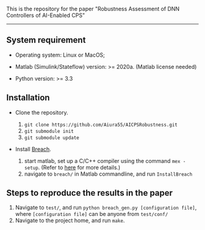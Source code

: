 This is the repository for the paper "Robustness Assessment of DNN Controllers of AI-Enabled CPS"

***

## System requirement

- Operating system: Linux or MacOS;

- Matlab (Simulink/Stateflow) version: >= 2020a. (Matlab license needed)

- Python version: >= 3.3

## Installation

- Clone the repository.
  1. `git clone https://github.com/Aiura55/AICPSRobustness.git`
  2. `git submodule init`
  3. `git submodule update`

- Install [Breach](https://github.com/decyphir/breach).
  1. start matlab, set up a C/C++ compiler using the command `mex -setup`. (Refer to [here](https://www.mathworks.com/help/matlab/matlab_external/changing-default-compiler.html) for more details.)
  2. navigate to `breach/` in Matlab commandline, and run `InstallBreach`

## Steps to reproduce the results in the paper

1. Navigate to `test/`, and run `python breach_gen.py [configuration file]`, where `[configuration file]` can be anyone from `test/conf/`
2. Navigate to the project home, and run `make`.
